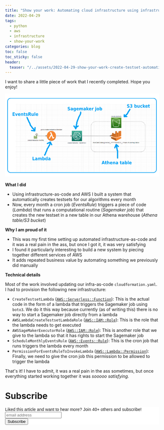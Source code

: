 ```yaml
---
title: "Show your work: Automating cloud infrastructure using infrastructure-as-code"
date: 2022-04-29
tags:
  - python
  - aws
  - infrastructure
  - show-your-work
categories: blog
toc: false
toc_sticky: false
header:
  teaser: "/../assets/2022-04-29-show-your-work-create-testset-automation/thumbnail3.png"
---
```


I want to share a little piece of work that I recently completed. Hope you enjoy!

![](/../assets/2022-04-29-show-your-work-create-testset-automation/img.png)

**What I did**

* Using infrastructure-as-code and AWS I built a system that automatically creates testsets for our algorithms every month
* Now, every month a cron job (*EventsRule*) triggers a piece of code (*Lambda*) that runs a computational routine (*Sagemaker job*) that creates the new testset in a new table in our Athena warehouse (*Athena table/S3 bucket*)

**Why I am proud of it** 

* This was my first time setting up automated infrastructure-as-code and it was a real pain in the ass, but once I got it, it was very satisfying
* I found it particularly interesting to build a new system by piecing together different services of AWS 
* It adds repeated business value by automating something we previously did manually

**Technical details**

Most of the work involved updating our infra-as-code `cloudformation.yaml`. I had to provision the following new infrastructure:

* `CreateTestsetLambda` ([`AWS::Serverless::Function`](https://docs.aws.amazon.com/serverless-application-model/latest/developerguide/sam-resource-function.html)): This is the actual code in the form of a lambda that triggers the Sagemaker job using `boto3`. We do it this way because currently (as of writing this) there is no way to start a Sagemaker job directly from a lambda
* `AWSLambdaCreateTestsetLambdaRole` ([`AWS::IAM::Role`](https://docs.aws.amazon.com/AWSCloudFormation/latest/UserGuide/aws-resource-iam-role.html)): This is the role  that the lambda needs to get executed
* `AWSSageMakerExecutorRole` ([`AWS::IAM::Role`](https://docs.aws.amazon.com/AWSCloudFormation/latest/UserGuide/aws-resource-iam-role.html)): This is another role  that we give to the lambda so that it has rights to start the Sagemaker job
* `ScheduleMonthlyEventsRule` ([`AWS::Events::Rule`](https://docs.aws.amazon.com/AWSCloudFormation/latest/UserGuide/aws-resource-events-rule.html)): This is the cron job  that runs triggers the lambda every month 
* `PermissionForEventsRuleToInvokeLambda` ([`AWS::Lambda::Permission`](https://docs.aws.amazon.com/AWSCloudFormation/latest/UserGuide/aws-resource-lambda-permission.html)): Finally, we need to give the cron job this permission to be allowed to trigger the lambda 

That's it! I have to admit, it was a real pain in the ass sometimes, but once everything started working together it was *sooooo satisfying.*

# Subscribe

<!-- Begin Mailchimp Signup Form -->
<link href="//cdn-images.mailchimp.com/embedcode/horizontal-slim-10_7.css" rel="stylesheet" type="text/css">
<style type="text/css">
  #mc_embed_signup{background:#fff; clear:left; font:14px Helvetica,Arial,sans-serif; width:100%;}
  /* Add your own Mailchimp form style overrides in your site stylesheet or in this style block.
     We recommend moving this block and the preceding CSS link to the HEAD of your HTML file. */
</style>
<div id="mc_embed_signup">
<form action="https://gmail.us3.list-manage.com/subscribe/post?u=92fe86c389878585bc87837e8&amp;id=50543deff9" method="post" id="mc-embedded-subscribe-form" name="mc-embedded-subscribe-form" class="validate" target="_blank" novalidate>
    <div id="mc_embed_signup_scroll">
  <label for="mce-EMAIL">Liked this article and want to hear more? Join 40+ others and subscribe!</label>
  <input type="email" value="" name="EMAIL" class="email" id="mce-EMAIL" placeholder="email address" required>
    <!-- real people should not fill this in and expect good things - do not remove this or risk form bot signups-->
    <div style="position: absolute; left: -5000px;" aria-hidden="true"><input type="text" name="b_92fe86c389878585bc87837e8_50543deff9" tabindex="-1" value=""></div>
    <div class="clear"><input type="submit" value="Subscribe" name="subscribe" id="mc-embedded-subscribe" class="button"></div>
    </div>
</form>
</div>
<!--End mc_embed_signup-->
